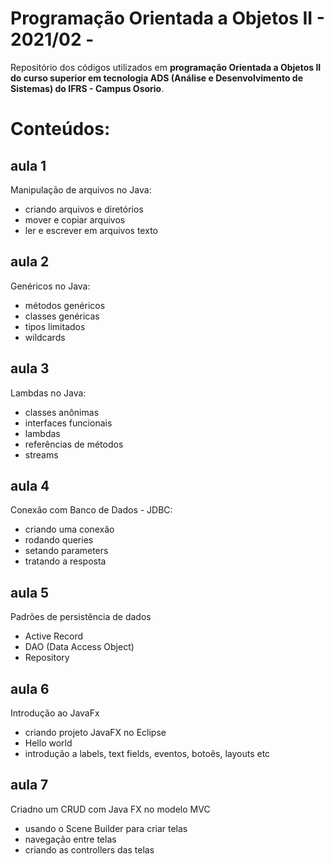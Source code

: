 # Programação Orientada a Objetos II - 2021/02 - 
Repositório dos códigos utilizados em **programação Orientada a Objetos II do curso superior em tecnologia ADS (Análise e Desenvolvimento de Sistemas) do IFRS - Campus Osorio**.
# Conteúdos:
## aula 1
Manipulação de arquivos no Java: 
* criando arquivos e diretórios
* mover e copiar arquivos
* ler e escrever em arquivos texto

## aula 2
Genéricos no Java:
* métodos genéricos
* classes genéricas
* tipos limitados
* wildcards

## aula 3
Lambdas no Java:
* classes anônimas
* interfaces funcionais
* lambdas
* referências de métodos
* streams

## aula 4
Conexão com Banco de Dados - JDBC:
* criando uma conexão
* rodando queries
* setando parameters
* tratando a resposta

## aula 5
Padrões de persistência de dados
* Active Record
* DAO (Data Access Object)
* Repository

## aula 6
Introdução ao JavaFx
* criando projeto JavaFX no Eclipse
* Hello world
* introdução a labels, text fields, eventos, botoẽs, layouts etc

## aula 7
Criadno um CRUD com Java FX no modelo MVC
* usando o Scene Builder para criar telas
* navegação entre telas
* criando as controllers das telas